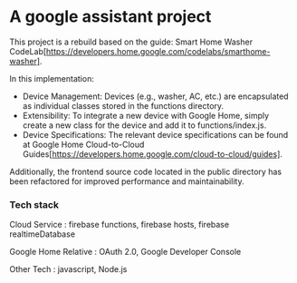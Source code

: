 # A google assistant project
This project is a rebuild based on the guide: Smart Home Washer CodeLab[https://developers.home.google.com/codelabs/smarthome-washer].

In this implementation:

- Device Management: Devices (e.g., washer, AC, etc.) are encapsulated as individual classes stored in the functions directory.
- Extensibility: To integrate a new device with Google Home, simply create a new class for the device and add it to functions/index.js.
- Device Specifications: The relevant device specifications can be found at Google Home Cloud-to-Cloud Guides[https://developers.home.google.com/cloud-to-cloud/guides].

Additionally, the frontend source code located in the public directory has been refactored for improved performance and maintainability.



### Tech stack  
Cloud Service : firebase functions, firebase hosts, firebase realtimeDatabase

Google Home Relative : OAuth 2.0, Google Developer Console

Other Tech : javascript, Node.js
